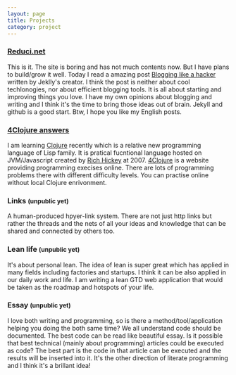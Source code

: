 ```yaml
---
layout: page
title: Projects
category: project
---
```




### [Reduci.net][reduci]

This is it. The site is boring and has not much contents now. But I have plans to build/grow it well. Today I read a amazing post [Blogging like a hacker][blog-hacker] written by Jeklly\'s creator. I think the post is neither about cool techlonogies, nor about efficient blogging tools. It is all about starting and improving things you love. I have my own opinions about blogging and writing and I think it\'s the time to bring those ideas out of brain. Jekyll and github is a good start. Btw, I hope you like my English posts.



### [4Clojure answers][4clj-ans]

I am learning [Clojure][clj] recently which is a relative new programming language of Lisp family. It is pratical fucntional language hosted on JVM/Javascript created by [Rich Hickey][richhickey] at 2007. [4Clojure][4clj] is a website providing programming execises online. There are lots of programming problems there with different difficulty levels. You can practise online without local Clojure enrivonment.



### Links <small>(unpublic yet)</small>


A human-produced hpyer-link system. There are not just http links but rather the threads and the nets of all your ideas and knowledge that can be shared and connected by others too.


### Lean life <small>(unpublic yet)</small>

It\'s about personal lean. The idea of lean is super great which has applied in many fields including factories and startups. I think it can be also applied in our daily work and life. I am writing a lean GTD web application that would be taken as the roadmap and hotspots of your life.


### Essay <small>(unpublic yet)</small>

I love both writing and programming, so is there a method/tool/application helping you doing the both same time? We all understand code should be documented. The best code can be read like beautiful essay. Is it possible that best technical (mainly about programming) articles could be executed as code? The best part is the code in that article can be executed and the results will be inserted into it. It\'s the other direction of literate programming and I think it\'s a brillant idea!





[4clj-ans]: https://github.com/legendsland/4clojure-answers
[clj]: http://clojure.org
[richhickey]: https://github.com/richhickey
[4clj]: http://www.4clojure.com/
[reduci]: http://reduci.net
[g]: http://www.google.com
[blog-hacker]: http://tom.preston-werner.com/2008/11/17/blogging-like-a-hacker.html

